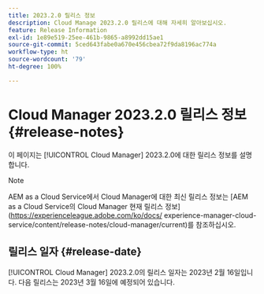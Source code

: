 ```yaml
---
title: 2023.2.0 릴리스 정보
description: Cloud Manage 2023.2.0 릴리스에 대해 자세히 알아보십시오.
feature: Release Information
exl-id: 1e89e519-25ee-461b-9865-a8992dd15ae1
source-git-commit: 5ced643fabe0a670e456cbea72f9da8196ac774a
workflow-type: ht
source-wordcount: '79'
ht-degree: 100%

---
```


# Cloud Manager 2023.2.0 릴리스 정보 {#release-notes}

이 페이지는 [!UICONTROL Cloud Manager] 2023.2.0에 대한 릴리스 정보를 설명합니다.

>[!NOTE]
>
>AEM as a Cloud Service에서 Cloud Manager에 대한 최신 릴리스 정보는 [AEM as a Cloud Service의 Cloud Manager 현재 릴리스 정보](https://experienceleague.adobe.com/ko/docs/ experience-manager-cloud-service/content/release-notes/cloud-manager/current)를 참조하십시오.

## 릴리스 일자 {#release-date}

[!UICONTROL Cloud Manager] 2023.2.0의 릴리스 일자는 2023년 2월 16일입니다. 다음 릴리스는 2023년 3월 16일에 예정되어 있습니다.
